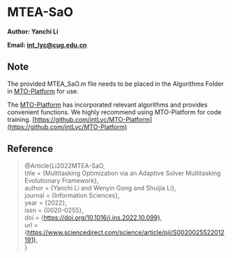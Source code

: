 # MTEA-SaO

**Author: Yanchi Li**

**Email: int_lyc@cug.edu.cn**

## Note

The provided MTEA_SaO.m file needs to be placed in the Algorithms Folder in  [MTO-Platform](https://github.com/intLyc/MTO-Platform) for use.

The [MTO-Platform](https://github.com/intLyc/MTO-Platform) has incorporated relevant algorithms and provides convenient functions. We highly recommend using MTO-Platform for code training. [https://github.com/intLyc/MTO-Platform](https://github.com/intLyc/MTO-Platform)

## Reference

> @Article{Li2022MTEA-SaO,  
>  title      = {Multitasking Optimization via an Adaptive Solver Multitasking Evolutionary Framework},  
>  author     = {Yanchi Li and Wenyin Gong and Shuijia Li},  
>  journal    = {Information Sciences},  
>  year       = {2022},  
>  issn       = {0020-0255},  
>  doi        = {https://doi.org/10.1016/j.ins.2022.10.099},  
>  url        = {https://www.sciencedirect.com/science/article/pii/S0020025522012191},  
> }

